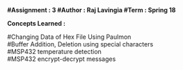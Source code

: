**#Assignment : 3
#Author : Raj Lavingia
#Term : Spring 18**  

**Concepts Learned :**

#Changing Data of Hex File Using Paulmon  
#Buffer Addition, Deletion using special characters  
#MSP432 temperature detection  
#MSP432 encrypt-decrypt messages  



